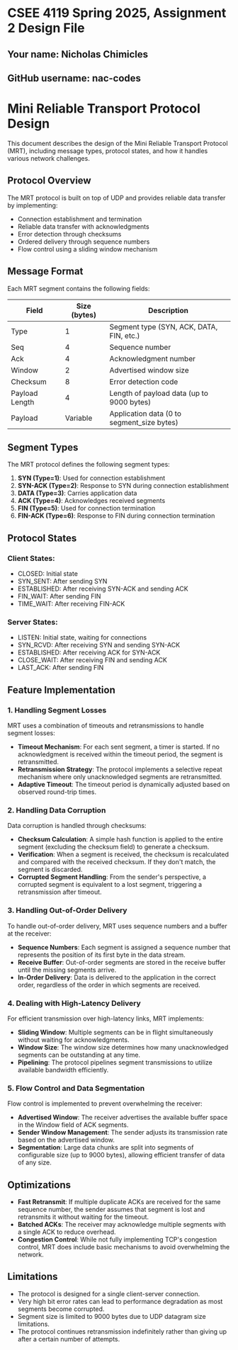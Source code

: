# CSEE 4119 Spring 2025, Assignment 2 Design File
## Your name: Nicholas Chimicles
## GitHub username: nac-codes

# Mini Reliable Transport Protocol Design

This document describes the design of the Mini Reliable Transport Protocol (MRT), including message types, protocol states, and how it handles various network challenges.

## Protocol Overview

The MRT protocol is built on top of UDP and provides reliable data transfer by implementing:
- Connection establishment and termination
- Reliable data transfer with acknowledgments
- Error detection through checksums
- Ordered delivery through sequence numbers
- Flow control using a sliding window mechanism

## Message Format

Each MRT segment contains the following fields:

| Field | Size (bytes) | Description |
|-------|--------------|-------------|
| Type | 1 | Segment type (SYN, ACK, DATA, FIN, etc.) |
| Seq | 4 | Sequence number |
| Ack | 4 | Acknowledgment number |
| Window | 2 | Advertised window size |
| Checksum | 8 | Error detection code |
| Payload Length | 4 | Length of payload data (up to 9000 bytes) |
| Payload | Variable | Application data (0 to segment_size bytes) |

## Segment Types

The MRT protocol defines the following segment types:

1. **SYN (Type=1)**: Used for connection establishment
2. **SYN-ACK (Type=2)**: Response to SYN during connection establishment
3. **DATA (Type=3)**: Carries application data
4. **ACK (Type=4)**: Acknowledges received segments
5. **FIN (Type=5)**: Used for connection termination
6. **FIN-ACK (Type=6)**: Response to FIN during connection termination

## Protocol States

### Client States:
- CLOSED: Initial state
- SYN_SENT: After sending SYN
- ESTABLISHED: After receiving SYN-ACK and sending ACK
- FIN_WAIT: After sending FIN
- TIME_WAIT: After receiving FIN-ACK

### Server States:
- LISTEN: Initial state, waiting for connections
- SYN_RCVD: After receiving SYN and sending SYN-ACK
- ESTABLISHED: After receiving ACK for SYN-ACK
- CLOSE_WAIT: After receiving FIN and sending ACK
- LAST_ACK: After sending FIN

## Feature Implementation

### 1. Handling Segment Losses

MRT uses a combination of timeouts and retransmissions to handle segment losses:

- **Timeout Mechanism**: For each sent segment, a timer is started. If no acknowledgment is received within the timeout period, the segment is retransmitted.
- **Retransmission Strategy**: The protocol implements a selective repeat mechanism where only unacknowledged segments are retransmitted.
- **Adaptive Timeout**: The timeout period is dynamically adjusted based on observed round-trip times.

### 2. Handling Data Corruption

Data corruption is handled through checksums:

- **Checksum Calculation**: A simple hash function is applied to the entire segment (excluding the checksum field) to generate a checksum.
- **Verification**: When a segment is received, the checksum is recalculated and compared with the received checksum. If they don't match, the segment is discarded.
- **Corrupted Segment Handling**: From the sender's perspective, a corrupted segment is equivalent to a lost segment, triggering a retransmission after timeout.

### 3. Handling Out-of-Order Delivery

To handle out-of-order delivery, MRT uses sequence numbers and a buffer at the receiver:

- **Sequence Numbers**: Each segment is assigned a sequence number that represents the position of its first byte in the data stream.
- **Receive Buffer**: Out-of-order segments are stored in the receive buffer until the missing segments arrive.
- **In-Order Delivery**: Data is delivered to the application in the correct order, regardless of the order in which segments are received.

### 4. Dealing with High-Latency Delivery

For efficient transmission over high-latency links, MRT implements:

- **Sliding Window**: Multiple segments can be in flight simultaneously without waiting for acknowledgments.
- **Window Size**: The window size determines how many unacknowledged segments can be outstanding at any time.
- **Pipelining**: The protocol pipelines segment transmissions to utilize available bandwidth efficiently.

### 5. Flow Control and Data Segmentation

Flow control is implemented to prevent overwhelming the receiver:

- **Advertised Window**: The receiver advertises the available buffer space in the Window field of ACK segments.
- **Sender Window Management**: The sender adjusts its transmission rate based on the advertised window.
- **Segmentation**: Large data chunks are split into segments of configurable size (up to 9000 bytes), allowing efficient transfer of data of any size.

## Optimizations

- **Fast Retransmit**: If multiple duplicate ACKs are received for the same sequence number, the sender assumes that segment is lost and retransmits it without waiting for the timeout.
- **Batched ACKs**: The receiver may acknowledge multiple segments with a single ACK to reduce overhead.
- **Congestion Control**: While not fully implementing TCP's congestion control, MRT does include basic mechanisms to avoid overwhelming the network.

## Limitations

- The protocol is designed for a single client-server connection.
- Very high bit error rates can lead to performance degradation as most segments become corrupted.
- Segment size is limited to 9000 bytes due to UDP datagram size limitations.
- The protocol continues retransmission indefinitely rather than giving up after a certain number of attempts.
